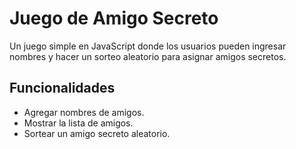 <h1>Juego de Amigo Secreto</h1>

Un juego simple en JavaScript donde los usuarios pueden ingresar nombres
y hacer un sorteo aleatorio para asignar amigos secretos.

<h2>Funcionalidades</h2>

- Agregar nombres de amigos.
- Mostrar la lista de amigos.
- Sortear un amigo secreto aleatorio.
